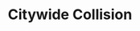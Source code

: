 ---
title: "Citywide Collision"
url: /ecorse/citywide-collision-west-jefferson-avenue/
shop: Autowerkstatt
---
